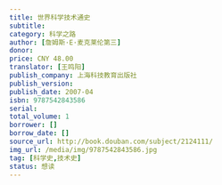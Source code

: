 ```yaml
---
title: 世界科学技术通史
subtitle: 
category: 科学之路
author: [詹姆斯·E·麦克莱伦第三]
donor: 
price: CNY 48.00
translator: [王鸣阳]
publish_company: 上海科技教育出版社
publish_version: 
publish_date: 2007-04
isbn: 9787542843586
serial: 
total_volume: 1
borrower: []
borrow_date: []
source_url: http://book.douban.com/subject/2124111/
img_url: /media/img/9787542843586.jpg
tag: [科学史,技术史]
status: 想读
---
```

